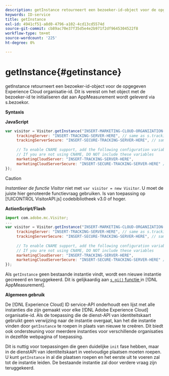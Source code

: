 ```yaml
---
description: getInstance retourneert een bezoeker-id-object voor de opgegeven Experience Cloud organisatie-id. Dit is vereist om het object met de bezoeker-id te initialiseren dat aan AppMeasurement wordt geleverd via s.bezoekor.
keywords: ID-service
title: getInstance
exl-id: 4941cf51-a8d0-4796-a102-4cd13cd5574d
source-git-commit: cb89ac70e37f35d5e4e2b971f2df9645304522f8
workflow-type: tm+mt
source-wordcount: '225'
ht-degree: 0%

---
```


# getInstance{#getinstance}

getInstance retourneert een bezoeker-id-object voor de opgegeven Experience Cloud organisatie-id. Dit is vereist om het object met de bezoeker-id te initialiseren dat aan AppMeasurement wordt geleverd via s.bezoekor.

**Syntaxis**

**JavaScript**

```js
var visitor = Visitor.getInstance("INSERT-MARKETING-CLOUD-ORGANIZATION-ID-HERE", { 
     trackingServer: "INSERT-TRACKING-SERVER-HERE", // same as s.trackingServer 
     trackingServerSecure: "INSERT-SECURE-TRACKING-SERVER-HERE", // same as s.trackingServerSecure 
 
     // To enable CNAME support, add the following configuration variables 
     // If you are not using CNAME, DO NOT include these variables 
     marketingCloudServer: "INSERT-TRACKING-SERVER-HERE", 
     marketingCloudServerSecure: "INSERT-SECURE-TRACKING-SERVER-HERE" // same as s.trackingServerSecure 
});
```

>[!CAUTION]
>
>*Instantieer de functie Visitor* niet met  `var visitor = new Visitor`. U moet de juiste hier genoteerde functievraag gebruiken. Is van toepassing op [!UICONTROL VisitorAPI.js] codebibliotheek v3.0 of hoger.

**ActionScript/Flash**

```js
import com.adobe.mc.Visitor; 
... 
var visitor = Visitor.getInstance("INSERT-MARKETING-CLOUD-ORGANIZATION-ID-HERE", { 
     trackingServer: "INSERT-TRACKING-SERVER-HERE", // same as s.trackingServer 
     trackingServerSecure: "INSERT-SECURE-TRACKING-SERVER-HERE", // same as s.trackingServerSecure 
 
     // To enable CNAME support, add the following configuration variables 
     // If you are not using CNAME, DO NOT include these variables 
     marketingCloudServer: "INSERT-TRACKING-SERVER-HERE", 
     marketingCloudServerSecure: "INSERT-SECURE-TRACKING-SERVER-HERE" // same as s.trackingServerSecure 
});
```

Als `getInstance` geen bestaande instantie vindt, wordt een nieuwe instantie gecreeerd en teruggekeerd. Dit is gelijkaardig aan [ `s_gi()` functie ](https://experienceleague.adobe.com/docs/analytics/implementation/vars/functions/s-gi.html) in [!DNL AppMeasurement].

**Algemeen gebruik**

De [!DNL Experience Cloud] ID service-API onderhoudt een lijst met alle instanties die zijn gemaakt voor elke [!DNL Adobe Experience Cloud] organisatie-id. Als de toepassing die de dienst-API van identiteitskaart gebruikt geen verwijzing naar de instantie overgaat, kan het die instantie vinden door `getInstance` te roepen in plaats van nieuwe te creëren. Dit biedt ook ondersteuning voor meerdere instanties voor verschillende organisaties in dezelfde webpagina of toepassing.

Dit is nuttig voor toepassingen die geen duidelijke `init` fase hebben, maar in de dienstAPI van identiteitskaart in veelvoudige plaatsen moeten roepen. U kunt `getInstance` in al die plaatsen roepen en het eerste uit te voeren zal tot de instantie leiden. De bestaande instantie zal door verdere vraag zijn teruggekeerd.
